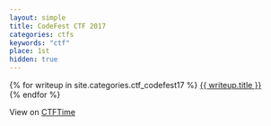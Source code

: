 ```yaml
---
layout: simple
title: CodeFest CTF 2017
categories: ctfs
keywords: "ctf"
place: 1st
hidden: true
---
```


<div class="writeups">
    {% for writeup in site.categories.ctf_codefest17 %}
    <a href="{{ writeup.url }}" title="{{ writeup.description }}">
        {{ writeup.title }} <br>
    </a>
    {% endfor %}
</div>

View on [CTFTime](https://ctftime.org/event/515)
